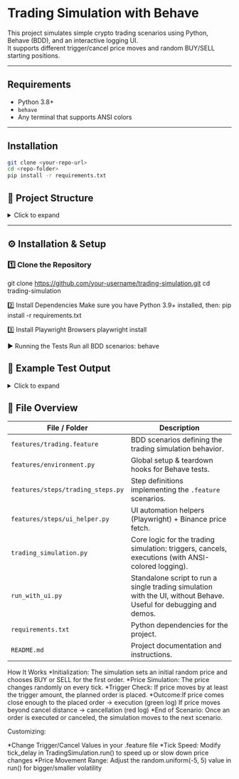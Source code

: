 # Trading Simulation with Behave

This project simulates simple crypto trading scenarios using Python, Behave (BDD), and an interactive logging UI.  
It supports different trigger/cancel price moves and random BUY/SELL starting positions.

---

## Requirements

- Python 3.8+
- `behave`
- Any terminal that supports ANSI colors

---

## Installation

```bash
git clone <your-repo-url>
cd <repo-folder>
pip install -r requirements.txt
```

## 📂 Project Structure

<details>
<summary>Click to expand</summary>
  
```text
trading-simulation/
├── features/
│   ├── trading.feature
│   ├── environment.py
│   └── steps/
│       ├── trading_steps.py
│       └── ui_helper.py
├── trading_simulation.py
├── run_with_ui.py
├── requirements.txt
└── README.md


```

</details> 

---

## ⚙️ Installation & Setup

### 1️⃣ Clone the Repository

git clone https://github.com/your-username/trading-simulation.git
cd trading-simulation

2️⃣ Install Dependencies
Make sure you have Python 3.9+ installed, then:
pip install -r requirements.txt

3️⃣ Install Playwright Browsers
playwright install

▶️ Running the Tests
Run all BDD scenarios:
behave 

## 📜 Example Test Output
<details>
<summary>Click to expand</summary>
  
```text
[02:39:24] SIMULATION STARTED @ 29252.84
[02:39:24] TRIGGER MOVE SET TO 0.001 USD
[02:39:24] CANCEL MOVE SET TO 99999.0 USD
[02:39:24] PLANNED ORDER TYPE: BUY
[02:39:24] [1;94mBUY ORDER PLACED[0m @ 29252.13
[02:39:25] [1;92mSELL ORDER EXECUTED[0m @ 29253.58


```
</details>

## 📁 File Overview

| File / Folder                     | Description                                                                                                       |
| --------------------------------- | ----------------------------------------------------------------------------------------------------------------- |
| `features/trading.feature`        | BDD scenarios defining the trading simulation behavior.                                                           |
| `features/environment.py`         | Global setup & teardown hooks for Behave tests.                                                                   |
| `features/steps/trading_steps.py` | Step definitions implementing the `.feature` scenarios.                                                           |
| `features/steps/ui_helper.py`     | UI automation helpers (Playwright) + Binance price fetch.                                                         |
| `trading_simulation.py`           | Core logic for the trading simulation: triggers, cancels, executions (with ANSI-colored logging).                 |
| `run_with_ui.py`                  | Standalone script to run a single trading simulation with the UI, without Behave. Useful for debugging and demos. |
| `requirements.txt`                | Python dependencies for the project.                                                                              |
| `README.md`                       | Project documentation and instructions.                                                                           |



How It Works
*Initialization: The simulation sets an initial random price and chooses BUY or SELL for the first order.
*Price Simulation: The price changes randomly on every tick.
*Trigger Check: If price moves by at least the trigger amount, the planned order is placed.
*Outcome:If price comes close enough to the placed order → execution (green log)
         If price moves beyond cancel distance → cancellation (red log)
*End of Scenario: Once an order is executed or canceled, the simulation moves to the next scenario.

Customizing:

*Change Trigger/Cancel Values in your .feature file
*Tick Speed: Modify tick_delay in TradingSimulation.run() to speed up or slow down price changes
*Price Movement Range: Adjust the random.uniform(-5, 5) value in run() for bigger/smaller volatility
